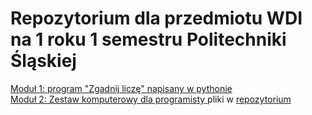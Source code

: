 <h1>Repozytorium dla przedmiotu WDI na 1 roku 1 semestru Politechniki Śląskiej </h1>
<a href='https://github.com/matpolsl/WDI/tree/master/GraZgadnijLiczbe'>Moduł 1: program "Zgadnij liczę" napisany w pythonie</a> <br/>
<a href='https://matpolsl.ct8.pl/'>Moduł 2: Zestaw komputerowy dla programisty </a> pliki w <a href="https://github.com/matpolsl/WDI/tree/master/ZestawKomputerowyDlaProgramisty%20(II)">repozytorium</a>
